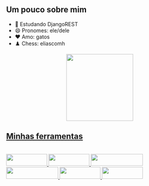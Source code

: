 ## Um pouco sobre mim
  
- 🌱 Estudando DjangoREST
- 😄 Pronomes: ele/dele
- ❤️ Amo: gatos
- ♟️ Chess: eliascomh

<div align="center">
  <a href="https://github.com/eliascomh">
  <img height="180em" src="https://github-readme-stats.vercel.app/api?username=eliascomh&show_icons=true&theme=gruvbox&include_all_commits=true&count_private=true"/>
</div> 
 
  ## Minhas ferramentas
  
  </div>
<div style="display: inline_block"><br>
 <img aling=center height="32em" width="110" src=https://img.shields.io/badge/Python-3776AB?style=for-the-badge&logo=python&logoColor=white />
 <img aling=center height="32em" width="110" src=https://img.shields.io/badge/Django-092E20?style=for-the-badge&logo=django&logoColor=white />
 <img aling=center height="32em" width="140" src=https://img.shields.io/badge/PostgreSQL-316192?style=for-the-badge&logo=postgresql&logoColor=white />
 <img aling=center height="32em" width="140" src=https://img.shields.io/badge/JavaScript-323330?style=for-the-badge&logo=javascript&logoColor=F7DF1E />
 <img aling=center height="32em" width="110" src=https://img.shields.io/badge/CSS3-1572B6?style=for-the-badge&logo=css3&logoColor=white />
 <img aling=center height="32em" width="110" src=https://img.shields.io/badge/HTML-239120?style=for-the-badge&logo=html5&logoColor=white />
</div>
